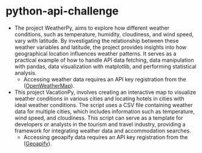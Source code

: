 # python-api-challenge
- The project WeatherPy, aims to explore how different weather conditions, such as temperature, humidity, cloudiness, and wind speed, vary with latitude. By investigating the relationship between these weather variables and latitude, the project provides insights into how geographical location influences weather patterns. It serves as a practical example of how to handle API data fetching, data manipulation with pandas, data visualization with matplotlib, and performing statistical analysis.
  - Accessing weather data requires an API key registration from the ([OpenWeatherMap](https://openweathermap.org/api)).
- This project VacationPy, involves creating an interactive map to visualize weather conditions in various cities and locating hotels in cities with ideal weather conditions. The script uses a CSV file containing weather data for multiple cities, which includes information such as temperature, wind speed, and cloudiness. This script can serve as a template for developers or analysts in the tourism and travel industry, providing a framework for integrating weather data and accommodation searches.
  - Accessing geoapify data requires an API key registration from the ([Geoapify](https://www.geoapify.com/get-started-with-maps-api)).
